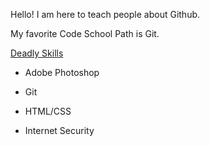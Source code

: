 Hello! I am here to teach people about Github.

My favorite Code School Path is Git.

<u>Deadly Skills</u>

* Adobe Photoshop

* Git

* HTML/CSS

* Internet Security